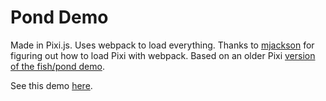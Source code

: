 # Pond Demo

Made in Pixi.js. Uses webpack to load everything. Thanks to
[mjackson](https://gist.github.com/mjackson/ecd3914ebee934f4daf4) for figuring out
how to load Pixi with webpack. Based on an older Pixi [version of the fish/pond
demo](http://www.creativebloq.com/netmag/get-started-pixijs-81412778).

See this demo [here](http://danielochoa.github.io/pixi-webpack-pond-demo/).
